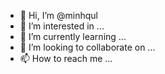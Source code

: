 - 👋 Hi, I’m @minhqul
- 👀 I’m interested in ...
- 🌱 I’m currently learning ...
- 💞️ I’m looking to collaborate on ...
- 📫 How to reach me ...

<!---
minhqul/minhqul is a ✨ special ✨ repository because its `README.md` (this file) appears on your GitHub profile.
You can click the Preview link to take a look at your changes.
--->
